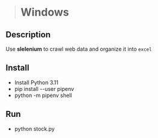 ># Windows

## Description
Use **slelenium** to crawl web data and organize it into `excel`

## Install

- Install Python 3.11
- pip install --user pipenv
- python -m pipenv shell

## Run
- python stock.py
